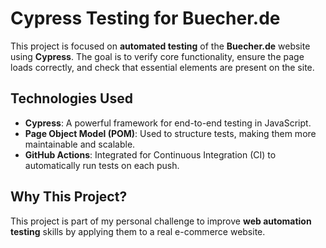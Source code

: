# Cypress Testing for Buecher.de

This project is focused on **automated testing** of the **Buecher.de** website using **Cypress**. The goal is to verify core functionality, ensure the page loads correctly, and check that essential elements are present on the site.

## Technologies Used
- **Cypress**: A powerful framework for end-to-end testing in JavaScript.
- **Page Object Model (POM)**: Used to structure tests, making them more maintainable and scalable.
- **GitHub Actions**: Integrated for Continuous Integration (CI) to automatically run tests on each push.

## Why This Project?
This project is part of my personal challenge to improve **web automation testing** skills by applying them to a real e-commerce website.

